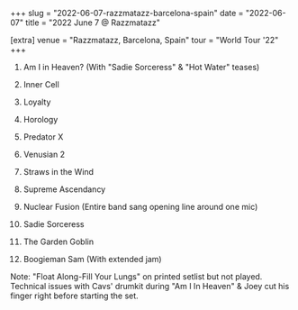 +++
slug = "2022-06-07-razzmatazz-barcelona-spain"
date = "2022-06-07"
title = "2022 June 7 @ Razzmatazz"

[extra]
venue = "Razzmatazz, Barcelona, Spain"
tour = "World Tour '22"
+++


 1. Am I in Heaven?
    (With "Sadie Sorceress" & "Hot Water" teases)

 2. Inner Cell

 3. Loyalty

 4. Horology

 5. Predator X

 6. Venusian 2

 7. Straws in the Wind

 8. Supreme Ascendancy

 9. Nuclear Fusion
    (Entire band sang opening line around one mic)

10. Sadie Sorceress

11. The Garden Goblin

12. Boogieman Sam
    (With extended jam)


Note: "Float Along-Fill Your Lungs" on printed setlist but not played.
Technical issues with Cavs' drumkit during "Am I In Heaven" & Joey cut
his finger right before starting the set.
